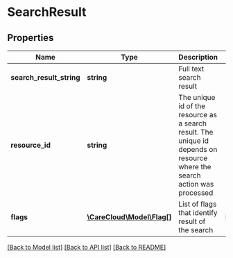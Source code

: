 # SearchResult

## Properties
Name | Type | Description | Notes
------------ | ------------- | ------------- | -------------
**search_result_string** | **string** | Full text search result | 
**resource_id** | **string** | The unique id of the resource as a search result. The unique id depends on resource where the search action was processed | 
**flags** | [**\CareCloud\Model\Flag[]**](Flag.md) | List of flags that identify result of the search | [optional] 

[[Back to Model list]](../../README.md#documentation-for-models) [[Back to API list]](../../README.md#documentation-for-api-endpoints) [[Back to README]](../../README.md)

